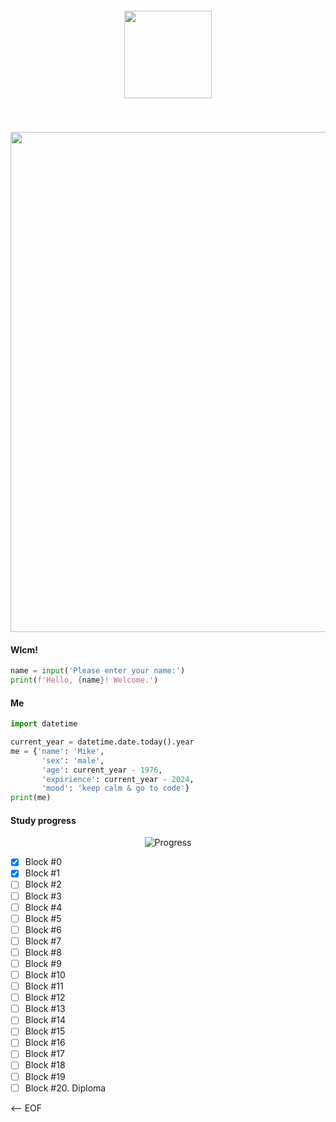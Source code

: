 <p align="center" style="padding: 40px; margin-top: 60px">
<img src="https://upload.wikimedia.org/wikipedia/commons/c/c3/Python-logo-notext.svg" width="140">
</p>
<p align=center>
  <img src='https://github.com/user-attachments/assets/304553af-c832-449f-82ff-94600b9427d3' width=800>
</p>


<h4>Wlcm!</h4>

```python
name = input('Please enter your name:')
print(f'Hello, {name}! Welcome.')
```

<h4>Me</h4>

```python
import datetime

current_year = datetime.date.today().year
me = {'name': 'Mike',
       'sex': 'male',
       'age': current_year - 1976,
       'expirience': current_year - 2024,
       'mood': 'keep calm & go to code'}
print(me)
```

<h4>Study progress</h4>

<p align=center>
  <img src="https://progress-bar.xyz/2/?scale=21&title=Study&width=400&progress_color=057200&progress_background=949694&color=07119c&suffix=%" alt="Progress">
</p>


- [x] Block #0
- [x] Block #1
- [ ] Block #2
- [ ] Block #3
- [ ] Block #4
- [ ] Block #5
- [ ] Block #6
- [ ] Block #7
- [ ] Block #8
- [ ] Block #9
- [ ] Block #10
- [ ] Block #11
- [ ] Block #12
- [ ] Block #13
- [ ] Block #14
- [ ] Block #15
- [ ] Block #16
- [ ] Block #17
- [ ] Block #18
- [ ] Block #19
- [ ] Block #20. Diploma

<-- EOF



